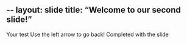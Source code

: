 --
layout: slide
title: “Welcome to our second slide!”
---
Your test
Use the left arrow to go back!
Completed with the slide
